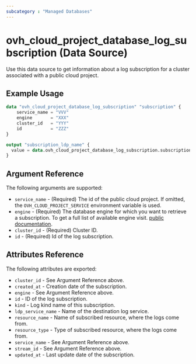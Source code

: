 ```yaml
---
subcategory : "Managed Databases"
---
```


# ovh_cloud_project_database_log_subscription (Data Source)

Use this data source to get information about a log subscription for a cluster associated with a public cloud project.

## Example Usage

```terraform
data "ovh_cloud_project_database_log_subscription" "subscription" {
    service_name = "VVV"
    engine       = "XXX"
    cluster_id   = "YYY"
    id           = "ZZZ"
}

output "subscription_ldp_name" {
  value = data.ovh_cloud_project_database_log_subscription.subscription.ldp_service_name
}
```

## Argument Reference

The following arguments are supported:

* `service_name` - (Required) The id of the public cloud project. If omitted, the `OVH_CLOUD_PROJECT_SERVICE` environment variable is used.
* `engine` - (Required) The database engine for which you want to retrieve a subscription. To get a full list of available engine visit. [public documentation](https://docs.ovh.com/gb/en/publiccloud/databases).
* `cluster_id` - (Required) Cluster ID.
* `id` - (Required) Id of the log subscription.

## Attributes Reference

The following attributes are exported:

* `cluster_id` - See Argument Reference above.
* `created_at` - Creation date of the subscription.
* `engine` - See Argument Reference above.
* `id` - ID of the log subscription.
* `kind` - Log kind name of this subscription.
* `ldp_service_name` - Name of the destination log service.
* `resource_name` - Name of subscribed resource, where the logs come from.
* `resource_type` - Type of subscribed resource, where the logs come from.
* `service_name` - See Argument Reference above.
* `stream_id` - See Argument Reference above.
* `updated_at` - Last update date of the subscription.
